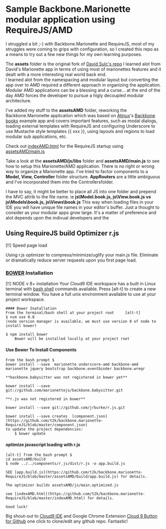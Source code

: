 # Sample Backbone.Marionette modular application using RequireJS/AMD 

I struggled a bit ;-) with Backbone.Marionette and RequireJS, most of my struggles were coming to grips with configuration, so I created this repo as a means to try out a few new things for my own learning purposes.

The **assets** folder is the original fork of [David Sulc's repo](https://github.com/davidsulc/backbone.marionette-atinux-books)  I learned alot from David's Marionette app in terms of using most of marionettes features and it dealt with a more interesting real world back end.  
I learned alot from the namespacing and modular layout but converting the app over to AMD required a different approach in organizing the application.  Modular AMD applications can be a blessing and a curse... at the end of the day AMD forces the developer to pursue a higly decoupled modular architecture.

I've added my stuff to the **assetsAMD** folder, reworking the Backbone.Marionette application which was based on [Atinux](http://www.atinux.fr)'s [Backbone books](http://www.atinux.fr/backbone-books/)
example app and covers important features, such as modal dialogs, loading external templates with RequireJS and configuring Underscore to use Mustache style templates {{ xxx }},
using layouts and regions to load modular sub applications, etc.

Check out [indexAMD.html](https://github.com/t2k/backbone.marionette-RequireJS/blob/master/indexAMD.html) for the RequireJS startup using [assetsAMD/main.js](https://github.com/t2k/backbone.marionette-RequireJS/blob/master/assetsAMD/js/main.js)

Take a look at the **assetsAMD/js/libs** folder and **assetsAMD/main.js** to see how to setup this  Marionette/AMD application.  There is no right or wrong way to organize
a Marionette app.  I've tried to factor components to a **Model, View, Controller** folder structure.  **AppRouters** are a little ambiguous and I've incorporated them into the Controllersfolder.

I have to say, it might be better to place all JS into one folder and prepend the MVC attrib to the file name.  ie **js\Model.book.js, js\View.book.js vs js\Models\book.js, js\Views\book.js**
This way when loading files in your IDE you will have unique file names in your editor's buffer.  Just a thought to consider as your modular apps grow large.  It's a matter of preference and alot depends upon the indivual developers and the 

## Using RequireJS build Optimizer r.js
[!!]  Speed page load

Using r.js optimizer to compress/minimize/uglify your main.js file.  Eliminate or dramatically reduce server requests upon you first page load.

### [BOWER](http://twitter.github.com/bower/) Installation
[!!] NODE v 8+ installation
Your Cloud9 IDE workspace has a built in Linux terminal with [bash shell](http://linuxcommand.org/learning_the_shell.php) commands available.  Press [alt-t] to create a new terminal window. You have a full unix environment available to use at your project workspace.

    #### Bower Inatallation
    From the terminal/bash shell at your project root     [alt-t]
    $ nvm use 0.8
    (node version manager is available, we must use version 8 of node to install bower)
    
    $ npm install bower
        Bower will be installed locally at your project root

#### Use Bower To Install Components
    From the bash prompt $
    bower install --save  marionette underscore-amd backbone-amd marionette jquery bootstrap backbone.eventbinder backbone.wreqr
    
    **backbone.babysitter was not registered in bower yet**
    
    bower install --save git://github.com/marionettejs/backbone.babysitter.git
    
    **r.js was not registered in bower**
    
    bower install --save git://github.com/jrburke/r.js.git
    
    bower install --save creates  [component.json](https://github.com/t2k/backbone.marionette-RequireJS/blob/master/component.json) 
    to update the project dependencies:
        $ bower update
    

#### optimize javascript loading with r.js 
    [alt-t] from the bash prompt $
    cd assetsAMD/build
    $ node ../../components/r.js/dist/r.js -o app.build.js
    
    SEE [app.build.js](https://github.com/t2k/backbone.marionette-RequireJS/blob/master/assetsAMD/build/app.build.js) for details.
    
    The optimizer builds assetsAMD/js/main.optimized.js
    
    see [indexAMD.html](https://github.com/t2k/backbone.marionette-RequireJS/blob/master/indexAMD.html) for details.
    
    Good luck!
        

Big shout-out to [Cloud9 IDE](https://c9.io) and Google Chrome Extension [Cloud 9 Button for Github](https://chrome.google.com/webstore/detail/gkddhhofgajgmgfebhaiihlahjmjkmph) one click to clone/edit any github repo.  Fantastic!